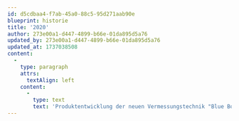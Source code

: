 ```yaml
---
id: d5cdbaa4-f7ab-45a0-88c5-95d271aab90e
blueprint: historie
title: '2020'
author: 273e00a1-d447-4899-b66e-01da895d5a76
updated_by: 273e00a1-d447-4899-b66e-01da895d5a76
updated_at: 1737038508
content:
  -
    type: paragraph
    attrs:
      textAlign: left
    content:
      -
        type: text
        text: 'Produktentwicklung der neuen Vermessungstechnik "Blue Box"'
---
```

